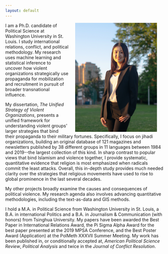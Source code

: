 ```yaml
---
layout: default
---
```


<img align="right" src="files/portrait2.jpg" hspace="20"  width="261" height="348" >

<p>I am a Ph.D. candidate of Political Science at Washington University in St. Louis. I study international relations, conflict, and political methodology. My research uses machine learning and statistical inference to uncover how violent organizations strategically use propaganda for mobilization and recruitment in pursuit of broader transnational influence.</p>

<p>My dissertation, <i>The Unified Strategy of Violent Organizations</i>, presents a unified framework for understanding violent groups' larger strategies that bind their propaganda to their military fortunes. Specifically, I focus on jihadi organizations, building an original database of 121 magazines and newsletters published by 38 different groups in 11 languages between 1984 and 2019--the largest collection of this kind. In sharp contrast to popular views that bind Islamism and violence together, I provide systematic, quantitative evidence that religion is most emphasized when radicals commit the least attacks. Overall, this in-depth study provides much needed clarity over the strategies that religious movements have used to rise to global prominence in the last several decades.</p>

<p>My other projects broadly examine the causes and consequences of political violence. My research agenda also involves advancing quantitative methodologies, including the text-as-data and GIS methods.</p>

<p>I hold a M.A. in Political Science from Washington University in St. Louis, a B.A. in international Politics and a B.A. in Journalism & Communication (with honors) from Tsinghua University. My papers have been awarded the Best Paper in International Relations Award, the Pi Sigma Alpha Award for the best paper presented at the 2019 MPSA Conference, and the Best Poster Award (Application) at the PolMeth XXXVII Summer Meeting. My work has been published in, or conditionally accepted at, <i>American Political Science Review</i>, <i>Political Analysis</i> and twice in the <i>Journal of Conflict Resolution</i>.</p>
